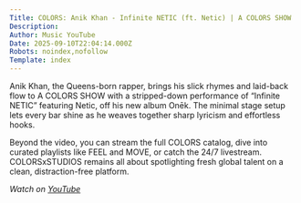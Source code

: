 ```yaml
---
Title: COLORS: Anik Khan - Infinite NETIC (ft. Netic) | A COLORS SHOW
Description: 
Author: Music YouTube
Date: 2025-09-10T22:04:14.000Z
Robots: noindex,nofollow
Template: index
---
```

<p>Anik Khan, the Queens-born rapper, brings his slick rhymes and laid-back flow to A COLORS SHOW with a stripped-down performance of “Infinite NETIC” featuring Netic, off his new album Onēk. The minimal stage setup lets every bar shine as he weaves together sharp lyricism and effortless hooks.</p>

<p>Beyond the video, you can stream the full COLORS catalog, dive into curated playlists like FEEL and MOVE, or catch the 24/7 livestream. COLORSxSTUDIOS remains all about spotlighting fresh global talent on a clean, distraction-free platform.</p>

<p><em>Watch on <a href="https://www.youtube.com/watch?v=wsbgQAguC6A" rel="noopener noreferrer">YouTube</a></em></p>

